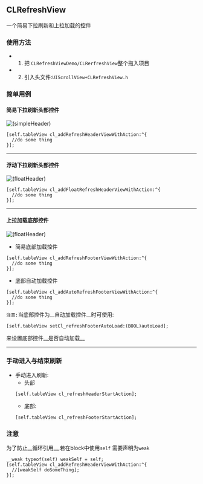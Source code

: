 ## CLRefreshView
一个简易下拉刷新和上拉加载的控件

### 使用方法
* 1. 把 `CLRefreshViewDemo/CLRerfreshView`整个拖入项目
* 2. 引入头文件:`UIScrollView+CLRefreshView.h`

### 简单用例
#### 简易下拉刷新头部控件


![(simpleHeader)](https://github.com/unknownBug/CLRefreshView/blob/master/Screenshots/simpleHeader.gif "简易下拉刷新头部控件")

```objc
[self.tableView cl_addRefreshHeaderViewWithAction:^{
  //do some thing
}];
```
***
#### 浮动下拉刷新头部控件


![(floatHeader)](https://github.com/unknownBug/CLRefreshView/blob/master/Screenshots/floatHeader.gif "浮动下拉刷新头部控件")

```objc
[self.tableView cl_addFloatRefreshHeaderViewWithAction:^{
  //do some thing
}];
```

***
#### 上拉加载底部控件


![(floatHeader)](https://github.com/unknownBug/CLRefreshView/blob/master/Screenshots/simpleFooter.gif "上拉加载底部控件")
* 简易底部加载控件
```objc
[self.tableView cl_addRefreshFooterViewWithAction:^{
  //do some thing
}];
```
* 底部自动加载控件
```objc
[self.tableView cl_addAutoRefreshFooterViewWithAction:^{
  //do some thing
}];
```
`注意:`当底部控件为__自动加载控件__时可使用:
```objc
[self.tableView setCl_refreshFooterAutoLoad:(BOOL)autoLoad];
```
来设置底部控件__是否自动加载__
***

### 手动进入与结束刷新
* 手动进入刷新:
  * 头部
  ```objc
  [self.tableView cl_refreshHeaderStartAction];
  ```
  * 底部:
  ```objc
  [self.tableView cl_refreshFooterStartAction];
  ```


### 注意
为了防止__循环引用__,若在block中使用`self` 需要声明为`weak`
```objc
__weak typeof(self) weakSelf = self;
[self.tableView cl_addRefreshHeaderViewWithAction:^{
  //[weakSelf doSomeThing];
}];
```




